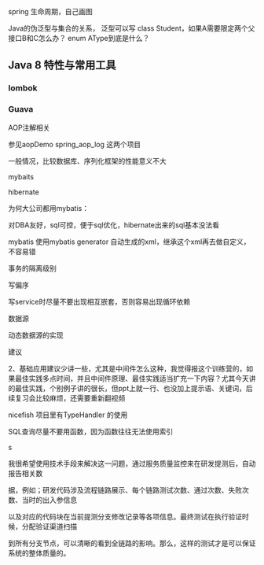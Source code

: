 spring 生命周期，自己画图



Java的伪泛型与集合的关系， 泛型可以写 class Student<A extends B>，如果A需要限定两个父接口B和C怎么办？ enum AType到底是什么？







## Java 8 特性与常用工具

### lombok

### Guava







AOP注解相关

参见aopDemo     spring_aop_log   这两个项目







一般情况，比较数据库、序列化框架的性能意义不大



mybaits

hibernate





为何大公司都用mybatis：

对DBA友好，sql可控，便于sql优化，hibernate出来的sql基本没法看



mybatis 使用mybatis generator 自动生成的xml，继承这个xml再去做自定义，不容易错



事务的隔离级别

写偏序

写service时尽量不要出现相互嵌套，否则容易出现循环依赖





数据源

动态数据源的实现





建议

2、基础应用建议少讲一些，尤其是中间件怎么这种，我觉得报这个训练营的，如果最佳实践多点时间，并且中间件原理、最佳实践适当扩充一下内容？尤其今天讲的最佳实践，个别例子讲的很长，但ppt上就一行、也没加上提示语、关键词，后续复习会比较麻烦，还需要重新翻视频





nicefish 项目里有TypeHandler 的使用

SQL查询尽量不要用函数，因为函数往往无法使用索引



s

我很希望使用技术手段来解决这一问题，通过服务质量监控来在研发提测后，自动报告相关数

据，例如；研发代码涉及流程链路展示、每个链路测试次数、通过次数、失败次数、当时的出入参信息

以及对应的代码块在当前提测分支修改记录等各项信息。最终测试在执行验证时候，分配验证渠道扫描

到所有分支节点，可以清晰的看到全链路的影响。那么，这样的测试才是可以保证系统的整体质量的。

